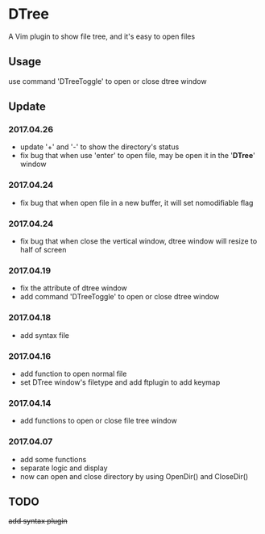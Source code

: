 # DTree
A Vim plugin to show file tree, and it's easy to open files

## Usage
use command 'DTreeToggle' to open or close dtree window

## Update

### 2017.04.26
- update '+' and '-' to show the directory's status
- fix bug that when use 'enter' to open file, may be open it in the '__DTree__' window

### 2017.04.24
- fix bug that when open file in a new buffer, it will set nomodifiable flag

### 2017.04.24
- fix bug that when close the vertical window, dtree window will resize to half of screen

### 2017.04.19
- fix the attribute of dtree window
- add command 'DTreeToggle' to open or close dtree window

### 2017.04.18
- add syntax file

### 2017.04.16
- add function to open normal file
- set DTree window's filetype and add ftplugin to add keymap

### 2017.04.14
- add functions to open or close file tree window

### 2017.04.07
- add some functions
- separate logic and display
- now can open and close directory by using OpenDir() and CloseDir()

## TODO
~~add syntax plugin~~

